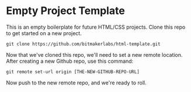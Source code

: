 # Empty Project Template

This is an empty boilerplate for future HTML/CSS projects. Clone this repo to get started on a new project.

`git clone https://github.com/bitmakerlabs/html-template.git`

Now that we've cloned this repo, we'll need to set a new remote location. After creating a new Github repo, use this command:

`git remote set-url origin [THE-NEW-GITHUB-REPO-URL]`

Now push to the new remote repo, and we're ready to roll.